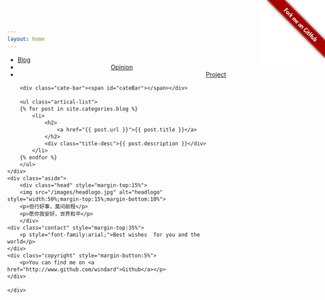 ```yaml
---
layout: home
---
```


<div class="index-content blog">
    <div class="section">
        <ul class="artical-cate">
            <li class="on"><a href="/"><span>Blog</span></a></li>
            <li style="text-align:center"><a href="/opinion"><span>Opinion</span></a></li>
            <li style="text-align:right"><a href="/project"><span>Project</span></a></li>
        </ul>

        <div class="cate-bar"><span id="cateBar"></span></div>

        <ul class="artical-list">
        {% for post in site.categories.blog %}
            <li>
                <h2>
                    <a href="{{ post.url }}">{{ post.title }}</a>
                </h2>
                <div class="title-desc">{{ post.description }}</div>
            </li>
        {% endfor %}
        </ul>
    </div>
    <div class="aside">
        <div class="head" style="margin-top:15%">
        <img src="/images/headlogo.jpg" alt="headlogo" style="width:50%;margin-top:15%;margin-bottom:10%">
        <p>但行好事，莫问前程</p>
        <p>愿你我安好，世界和平</p>
        </div>
	<div class="contact" style="margin-top:35%">
        <p style="font-family:arial;">Best wishes  for you and the world</p>
	</div>
	<div class="copyright" style="margin-button:5%">
		<p>You can find me on <a href="http://www.github.com/windard">Github</a></p>
	</div>

    </div>
</div>

<a href="https://github.com/windard" class="forkme"><img id="github_url"  style="position: absolute; top: 0; right: 0; border: 0;" src="/images/forkme_right_red_aa0000.png" alt="Fork me on GitHub" /></a>
